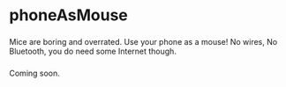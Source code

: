 # phoneAsMouse

###
Mice are boring and overrated. Use your phone as a mouse!
No wires, No Bluetooth, you do need some Internet though.
###

####
Coming soon.
####
